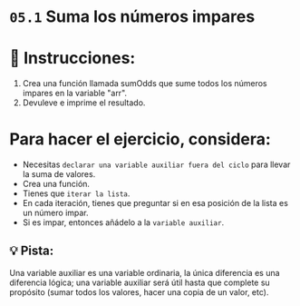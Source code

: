 # `05.1` Suma los números impares


# 📝 Instrucciones:

1. Crea una función llamada sumOdds que sume todos los números impares en la variable "arr".
2. Devuleve e imprime el resultado.

# Para hacer el ejercicio, considera:

- Necesitas `declarar una variable auxiliar fuera del ciclo` para llevar la suma de valores.
- Crea una función.
- Tienes que `iterar la lista`.
- En cada iteración, tienes que preguntar si en esa posición de la lista es un número impar.
- Si es impar, entonces añádelo a la `variable auxiliar`.

## 💡 Pista:
Una variable auxiliar es una variable ordinaria, la única diferencia es una diferencia lógica; 
una variable auxiliar será útil hasta que complete su propósito (sumar todos los valores,
hacer una copia de un valor, etc).
